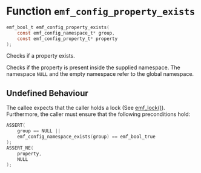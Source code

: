 # Function `emf_config_property_exists`

```c
emf_bool_t emf_config_property_exists(
    const emf_config_namespace_t* group,
    const emf_config_property_t* property
);
```

Checks if a property exists.

Checks if the property is present inside the supplied namespace. The namespace `NULL` and the empty namespace refer to the global namespace.

## Undefined Behaviour

The callee expects that the caller holds a lock (See [emf_lock()](./fn.emf_lock.md)).  
Furthermore, the caller must ensure that the following preconditions hold:

```c
ASSERT(
    group == NULL ||
    emf_config_namespace_exists(group) == emf_bool_true
);
ASSERT_NE(
    property,
    NULL
);
```
